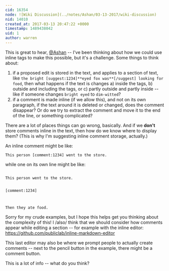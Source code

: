 ```yaml
---
cid: 16354
node: ![Wiki Discussion](../notes/Ashan/03-13-2017/wiki-discussion)
nid: 14010
created_at: 2017-03-13 20:47:22 +0000
timestamp: 1489438042
uid: 1
author: warren
---
```


This is great to hear, [@Ashan](/profile/Ashan) -- I've been thinking about how we could use inline tags to make this possible, but it's a challenge. Some things to think about:

1. if a proposed edit is stored in the text, and applies to a section of text, like `the bright [suggest:1234]**eyed fox was**[/suggest] looking for food`, then what happens if the text is changes a) inside the tags, b) outside and including the tags, or c) partly outside and partly inside -- like if someone changes `bright eyed` to `dim-witted`?
2. if a comment is made inline (if we allow this), and not on its own paragraph, if the text around it is deleted or changed, does the comment disappear? Or do we try to extract the comment and move it to the end of the line, or something complicated? 

There are a lot of places things can go wrong, basically. And if we **don't** store comments inline in the text, then how do we know where to display them? (This is why I'm suggesting inline comment storage, actually.)

An inline comment might be like:

```
This person [comment:1234] went to the store.
```

while one on its own line might be like:

<code>
This person went to the store.

[comment:1234]

Then they ate food.
</code>

Sorry for my crude examples, but I hope this helps get you thinking about the complexity of this! I /also/ think that we should consider how comments appear while editing a section -- for example with the inline editor: https://github.com/publiclab/inline-markdown-editor

This last editor may also be where we prompt people to actually create comments -- next to the pencil button in the example, there might be a comment button. 

This is a lot of info -- what do you think?